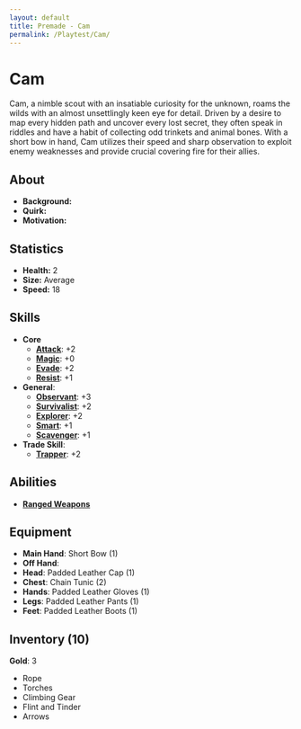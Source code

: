 ```yaml
---
layout: default
title: Premade - Cam
permalink: /Playtest/Cam/
---
```

# Cam
Cam, a nimble scout with an insatiable curiosity for the unknown, roams the wilds with an almost unsettlingly keen eye for detail. Driven by a desire to map every hidden path and uncover every lost secret, they often speak in riddles and have a habit of collecting odd trinkets and animal bones. With a short bow in hand, Cam utilizes their speed and sharp observation to exploit enemy weaknesses and provide crucial covering fire for their allies.
## About
- **Background:** 
- **Quirk:** 
- **Motivation:** 

## Statistics
- **Health:** 2
- **Size:** Average
- **Speed:** 18

## Skills
- **Core**
    - **[Attack]({{site.baseurl}}/PlayerResources/Skills/Attack/#Attack)**: +2
    - **[Magic]({{site.baseurl}}/PlayerResources/Skills/Magic/#Magic)**: +0
    - **[Evade]({{site.baseurl}}/PlayerResources/Skills/Evade/#Evade)**: +2
    - **[Resist]({{site.baseurl}}/PlayerResources/Skills/Resist/#Resist)**: +1
- **General**:
    - **[Observant]({{site.baseurl}}/PlayerResources/Skills/Observant/#Observant)**: +3
    - **[Survivalist]({{site.baseurl}}/PlayerResources/Skills/Survivalist/#Survivalist)**: +2
    - **[Explorer]({{site.baseurl}}/PlayerResources/Skills/Explorer/#Explorer)**: +2
    - **[Smart]({{site.baseurl}}/PlayerResources/Skills/Smart/#Smart)**: +1
    - **[Scavenger]({{site.baseurl}}/PlayerResources/Skills/Scavenger/#Scavenger)**: +1
- **Trade Skill**:
    - **[Trapper]({{site.baseurl}}/PlayerResources/Skills/Trapper/#Trapper)**: +2
	
## Abilities
- **[Ranged Weapons]({{site.baseurl}}/PlayerResources/Abilities/RangedWeapons/#Ranged-Weapons)**
## Equipment
- **Main Hand**: Short Bow (1)
- **Off Hand**:
- **Head**: Padded Leather Cap (1)
- **Chest**: Chain Tunic (2)
- **Hands**: Padded Leather Gloves (1)
- **Legs**: Padded Leather Pants (1)
- **Feet**: Padded Leather Boots (1)

## Inventory (10)
**Gold**: 3
- Rope
- Torches
- Climbing Gear
- Flint and Tinder
- Arrows

